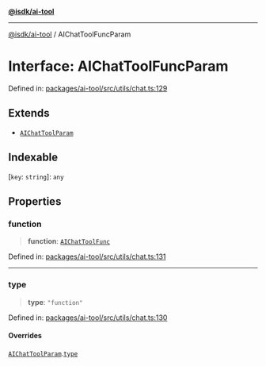 [**@isdk/ai-tool**](../README.md)

***

[@isdk/ai-tool](../globals.md) / AIChatToolFuncParam

# Interface: AIChatToolFuncParam

Defined in: [packages/ai-tool/src/utils/chat.ts:129](https://github.com/isdk/ai-tool.js/blob/6a89194ac34437a1bc58f7ec590cd22976939ca6/src/utils/chat.ts#L129)

## Extends

- [`AIChatToolParam`](AIChatToolParam.md)

## Indexable

\[`key`: `string`\]: `any`

## Properties

### function

> **function**: [`AIChatToolFunc`](AIChatToolFunc.md)

Defined in: [packages/ai-tool/src/utils/chat.ts:131](https://github.com/isdk/ai-tool.js/blob/6a89194ac34437a1bc58f7ec590cd22976939ca6/src/utils/chat.ts#L131)

***

### type

> **type**: `"function"`

Defined in: [packages/ai-tool/src/utils/chat.ts:130](https://github.com/isdk/ai-tool.js/blob/6a89194ac34437a1bc58f7ec590cd22976939ca6/src/utils/chat.ts#L130)

#### Overrides

[`AIChatToolParam`](AIChatToolParam.md).[`type`](AIChatToolParam.md#type)
